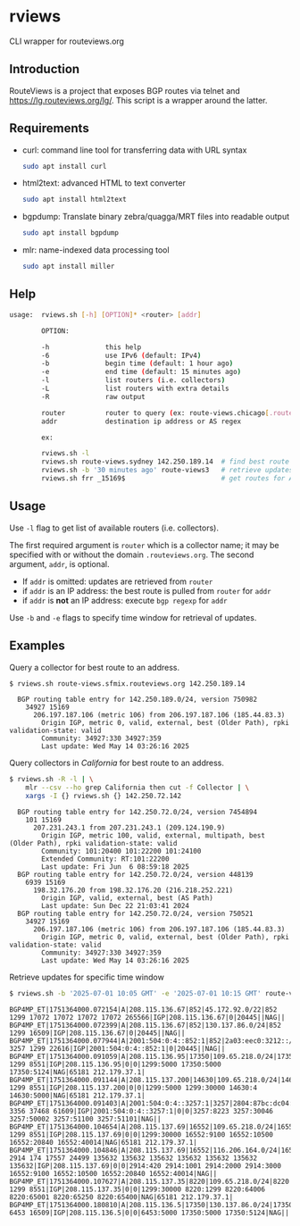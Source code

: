 # rviews
CLI wrapper for routeviews.org

## Introduction
RouteViews is a project that exposes BGP routes via telnet and
<https://lg.routeviews.org/lg/>. This script is a wrapper around the
latter.

## Requirements
* curl: command line tool for transferring data with URL syntax
  ```sh
  sudo apt install curl
  ```
* html2text: advanced HTML to text converter
  ```sh
  sudo apt install html2text
  ```
* bgpdump: Translate binary zebra/quagga/MRT files into readable output
  ```sh
  sudo apt install bgpdump
  ```
* mlr: name-indexed data processing tool
  ```sh
  sudo apt install miller
  ```

## Help
```sh
usage:  rviews.sh [-h] [OPTION]* <router> [addr]

        OPTION:

        -h              this help
        -6              use IPv6 (default: IPv4)
        -b              begin time (default: 1 hour ago)
        -e              end time (default: 15 minutes ago)
        -l              list routers (i.e. collectors)
        -L              list routers with extra details
        -R              raw output

        router          router to query (ex: route-views.chicago[.routeviews.org])
        addr            destination ip address or AS regex

        ex:

        rviews.sh -l
        rviews.sh route-views.sydney 142.250.189.14  # find best route
        rviews.sh -b '30 minutes ago' route-views3   # retrieve updates
        rviews.sh frr _15169$                        # get routes for AS

```

## Usage

Use `-l` flag to get list of available routers (i.e. collectors).

The first required argument is `router` which is a collector name; it may be
specified with or without the domain `.routeviews.org`. The second
argument, `addr`, is optional.

* If `addr` is omitted: updates are retrieved from `router`
* if `addr` is an IP address: the best route is pulled from `router` for `addr`
* if `addr` is **not** an IP address: execute `bgp regexp` for `addr`

Use `-b` and `-e` flags to specify time window for retrieval of updates.

## Examples

Query a collector for best route to an address.
```sh
$ rviews.sh route-views.sfmix.routeviews.org 142.250.189.14
```
```
  BGP routing table entry for 142.250.189.0/24, version 750982
    34927 15169
      206.197.187.106 (metric 106) from 206.197.187.106 (185.44.83.3)
        Origin IGP, metric 0, valid, external, best (Older Path), rpki validation-state: valid
        Community: 34927:330 34927:359
        Last update: Wed May 14 03:26:16 2025
```

Query collectors in *California* for best route to an address.
```sh
$ rviews.sh -R -l | \
    mlr --csv --ho grep California then cut -f Collector | \
    xargs -I {} rviews.sh {} 142.250.72.142
```
```
  BGP routing table entry for 142.250.72.0/24, version 7454894
    101 15169
      207.231.243.1 from 207.231.243.1 (209.124.190.9)
        Origin IGP, metric 100, valid, external, multipath, best (Older Path), rpki validation-state: valid
        Community: 101:20400 101:22200 101:24100
        Extended Community: RT:101:22200
        Last update: Fri Jun  6 08:59:18 2025
  BGP routing table entry for 142.250.72.0/24, version 448139
    6939 15169
      198.32.176.20 from 198.32.176.20 (216.218.252.221)
        Origin IGP, valid, external, best (AS Path)
        Last update: Sun Dec 22 21:03:41 2024
  BGP routing table entry for 142.250.72.0/24, version 750521
    34927 15169
      206.197.187.106 (metric 106) from 206.197.187.106 (185.44.83.3)
        Origin IGP, metric 0, valid, external, best (Older Path), rpki validation-state: valid
        Community: 34927:330 34927:359
        Last update: Wed May 14 03:26:16 2025
```

Retrieve updates for specific time window
```sh
$ rviews.sh -b '2025-07-01 10:05 GMT' -e '2025-07-01 10:15 GMT' route-views.chicago.routeviews.org | head
```
```
BGP4MP_ET|1751364000.072154|A|208.115.136.67|852|45.172.92.0/22|852 1299 17072 17072 17072 17072 265566|IGP|208.115.136.67|0|20445||NAG||
BGP4MP_ET|1751364000.072399|A|208.115.136.67|852|130.137.86.0/24|852 1299 16509|IGP|208.115.136.67|0|20445||NAG||
BGP4MP_ET|1751364000.077944|A|2001:504:0:4::852:1|852|2a03:eec0:3212::/48|852 3257 1299 22616|IGP|2001:504:0:4::852:1|0|20445||NAG||
BGP4MP_ET|1751364000.091059|A|208.115.136.95|17350|109.65.218.0/24|17350 1299 8551|IGP|208.115.136.95|0|0|1299:5000 17350:5000 17350:5124|NAG|65181 212.179.37.1|
BGP4MP_ET|1751364000.091144|A|208.115.137.200|14630|109.65.218.0/24|14630 1299 8551|IGP|208.115.137.200|0|0|1299:5000 1299:30000 14630:4 14630:5000|NAG|65181 212.179.37.1|
BGP4MP_ET|1751364000.091403|A|2001:504:0:4::3257:1|3257|2804:87bc:dc04::/48|3257 3356 37468 61609|IGP|2001:504:0:4::3257:1|0|0|3257:8223 3257:30046 3257:50002 3257:51100 3257:51101|NAG||
BGP4MP_ET|1751364000.104654|A|208.115.137.69|16552|109.65.218.0/24|16552 1299 8551|IGP|208.115.137.69|0|0|1299:30000 16552:9100 16552:10500 16552:20840 16552:40014|NAG|65181 212.179.37.1|
BGP4MP_ET|1751364000.104846|A|208.115.137.69|16552|116.206.164.0/24|16552 2914 174 17557 24499 135632 135632 135632 135632 135632 135632 135632|IGP|208.115.137.69|0|0|2914:420 2914:1001 2914:2000 2914:3000 16552:9100 16552:10500 16552:20840 16552:40014|NAG||
BGP4MP_ET|1751364000.107627|A|208.115.137.35|8220|109.65.218.0/24|8220 1299 8551|IGP|208.115.137.35|0|0|1299:30000 8220:1299 8220:64006 8220:65001 8220:65250 8220:65400|NAG|65181 212.179.37.1|
BGP4MP_ET|1751364000.180810|A|208.115.136.5|17350|130.137.86.0/24|17350 6453 16509|IGP|208.115.136.5|0|0|6453:5000 17350:5000 17350:5124|NAG||
```
